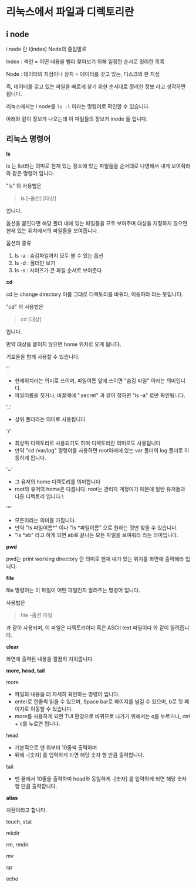 # 리눅스에서 파일과 디렉토리란

## i node

i node 란 I(index) Node의 줄임말로

Index : 색인 = 어떤 내용을 빨리 찾아보기 위해 일정한 순서로 정리한 목록

Node : 데이터의 지점이나 장치 = 데이터를 갖고 있는, 디스크의 한 지점

즉, 데이터를 갖고 있는 파일을 빠르게 찾기 위한 순서대로 정리한 정보 라고 생각하면 됩니다.

리눅스에서는 i node를 `ls -l` 이라는 명령어로 확인할 수 있습니다.

아래와 같이 정보가 나오는데 이 파일들의 정보가 inode 들 입니다.

## 리눅스 명령어

**ls**

ls 는 list라는 의미로 현재 있는 장소에 있는 파일들을 순서대로 나영해서 내게 보여줘라 와 같은 명령어 입니다.

"ls" 의 사용법은

> ls [-옵션] [대상]

입니다.

옵션을 붙인다면 해당 폴더 내에 있는 파일들을 모두 보여주며 대상을 지정하지 않으면 현재 있는 위치에서의 파일들을 보여줍니다.

옵션의 종류

1. ls -a : 숨김파일까지 모두 볼 수 있는 옵션
2. ls -d : 폴더만 보기
3. ls -s : 사이즈가 큰 파일 순서로 보여준다

**cd**

cd 는 change directory 이름 그대로 디렉토리를 바꿔라, 이동하라 라는 뜻입니다.

"cd" 의 사용법은

> cd [대상]

입니다.

만약 대상을 붙이지 않으면 home 위치로 오게 됩니다.

기호들을 함께 사용할 수 있습니다.

'.'
- 현재위치라는 의미로 쓰이며, 파일이름 앞에 쓰이면 "숨김 파일" 이라는 의미입니다.
- 파일이름을 짓거나, 바꿀때에 ".secret" 과 같이 정하면 "ls -a" 로만 확인됩니다.

'..'
- 상위 폴더라는 의미로 사용됩니다

'/'
- 최상위 디렉토리로 사용되기도 하며 디렉토리란 의미로도 사용됩니다
- 만약 "cd /var/log" 명령어를 사용하면 root아래에 있는 var 폴더의 log 폴더로 이동하게 됩니다.

'~'
- 그 유저의 home 디렉토리를 의미합니다
- root와 유저의 home은 다릅니다. root는 관리자 계정이기 때문에 일반 유저들과 다른 디렉토리 입니다.\

'*'
- 모든이라는 의미를 가집니다.
- 만약 "ls 파일이름*" 이나 "ls *파일이름" 으로 원하는 것만 찾을 수 있습니다.
- "ls *ab" 라고 하게 되면 ab로 끝나는 모든 파일을 보여줘라 라는 의미입니다.

**pwd**

pwd는 print working directory 란 의미로 현재 내가 있는 위치를 화면에 출력해라 입니다.

**file**

file 명령어는 이 파일이 어떤 파일인지 알려주는 명령어 입니다.

사용법은

> file -옵션 파일

과 같이 사용되며, 이 파일은 디렉토리이다 혹은 ASCII text 파일이다 와 같이 알려줍니다.

**clear**

화면에 출력된 내용을 깔끔히 지워줍니다.


**more, head, tail**

more
- 파일의 내용을 더 자세히 확인하는 명령어 입니다.
- enter로 한줄씩 읽을 수 있으며, Space bar로 페이지를 넘길 수 있으며, b로 뒷 페이지로 이동할 수 있습니다.
- more를 사용하게 되면 TUI 환경으로 바뀌므로 나가기 위해서는 q를 누르거나, ctrl + c를 누르면 됩니다.


head
- 기본적으로 맨 위부터 10줄씩 출력하며
- 뒤에 -[숫자] 를 입력하게 되면 해당 숫자 행 만큼 출력합니다.

tail
- 맨 끝에서 10줄을 출력하며 head와 동일하게 -[숫자] 를 입력하게 되면 해당 숫자 행 만큼 출력합니다. 


**alias**

치환이라고 합니다. 

touch, stat

mkdir

rm, rmdir

mv

cp

echo